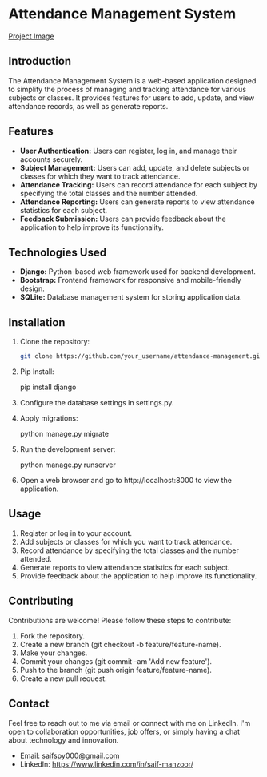 # Attendance Management System

[Project Image](https://github.com/saiff-19/Sachnm-Manager/assets/126145927/3b8f9554-e8ad-4cde-bbc0-bd2b1f6604ca)


## Introduction

The Attendance Management System is a web-based application designed to simplify the process of managing and tracking attendance for various subjects or classes. It provides features for users to add, update, and view attendance records, as well as generate reports.

## Features

- **User Authentication:** Users can register, log in, and manage their accounts securely.
- **Subject Management:** Users can add, update, and delete subjects or classes for which they want to track attendance.
- **Attendance Tracking:** Users can record attendance for each subject by specifying the total classes and the number attended.
- **Attendance Reporting:** Users can generate reports to view attendance statistics for each subject.
- **Feedback Submission:** Users can provide feedback about the application to help improve its functionality.

## Technologies Used

- **Django:** Python-based web framework used for backend development.
- **Bootstrap:** Frontend framework for responsive and mobile-friendly design.
- **SQLite:** Database management system for storing application data.

## Installation

1. Clone the repository:

   ```bash
   git clone https://github.com/your_username/attendance-management.git
2. Pip Install:
   
   pip install django
3. Configure the database settings in settings.py.
4. Apply migrations:
   
   python manage.py migrate
5. Run the development server:
   
   python manage.py runserver
6. Open a web browser and go to http://localhost:8000 to view the application.

## Usage

1. Register or log in to your account.
2. Add subjects or classes for which you want to track attendance.
3. Record attendance by specifying the total classes and the number attended.
4. Generate reports to view attendance statistics for each subject.
5. Provide feedback about the application to help improve its functionality.

## Contributing

Contributions are welcome! Please follow these steps to contribute:

1. Fork the repository.
2. Create a new branch (git checkout -b feature/feature-name).
3. Make your changes.
4. Commit your changes (git commit -am 'Add new feature').
5. Push to the branch (git push origin feature/feature-name).
6. Create a new pull request.

## Contact

Feel free to reach out to me via email or connect with me on LinkedIn. I'm open to collaboration opportunities, job offers, or simply having a chat about technology and innovation.

- Email: saifspy000@gmail.com
- LinkedIn: https://www.linkedin.com/in/saif-manzoor/
